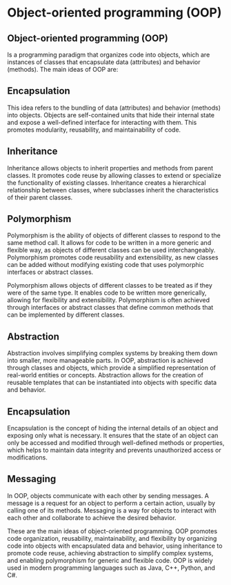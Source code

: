 # Object-oriented programming (OOP) #


## Object-oriented programming (OOP) ##
Is a programming paradigm that organizes code into objects, which are instances of classes that encapsulate data (attributes) and behavior (methods). The main ideas of OOP are:

## Encapsulation ##
 This idea refers to the bundling of data (attributes) and behavior (methods) into objects. Objects are self-contained units that hide their internal state and expose a well-defined interface for interacting with them. This promotes modularity, reusability, and maintainability of code.

## Inheritance ##
Inheritance allows objects to inherit properties and methods from parent classes. It promotes code reuse by allowing classes to extend or specialize the functionality of existing classes. Inheritance creates a hierarchical relationship between classes, where subclasses inherit the characteristics of their parent classes.

## Polymorphism ##
Polymorphism is the ability of objects of different classes to respond to the same method call. It allows for code to be written in a more generic and flexible way, as objects of different classes can be used interchangeably. Polymorphism promotes code reusability and extensibility, as new classes can be added without modifying existing code that uses polymorphic interfaces or abstract classes.

Polymorphism allows objects of different classes to be treated as if they were of the same type. It enables code to be written more generically, allowing for flexibility and extensibility. Polymorphism is often achieved through interfaces or abstract classes that define common methods that can be implemented by different classes.

## Abstraction ##

Abstraction involves simplifying complex systems by breaking them down into smaller, more manageable parts. In OOP, abstraction is achieved through classes and objects, which provide a simplified representation of real-world entities or concepts. Abstraction allows for the creation of reusable templates that can be instantiated into objects with specific data and behavior.

## Encapsulation ##

Encapsulation is the concept of hiding the internal details of an object and exposing only what is necessary. It ensures that the state of an object can only be accessed and modified through well-defined methods or properties, which helps to maintain data integrity and prevents unauthorized access or modifications.


## Messaging ##
In OOP, objects communicate with each other by sending messages. A message is a request for an object to perform a certain action, usually by calling one of its methods. Messaging is a way for objects to interact with each other and collaborate to achieve the desired behavior.

These are the main ideas of object-oriented programming. OOP promotes code organization, reusability, maintainability, and flexibility by organizing code into objects with encapsulated data and behavior, using inheritance to promote code reuse, achieving abstraction to simplify complex systems, and enabling polymorphism for generic and flexible code. OOP is widely used in modern programming languages such as Java, C++, Python, and C#.
